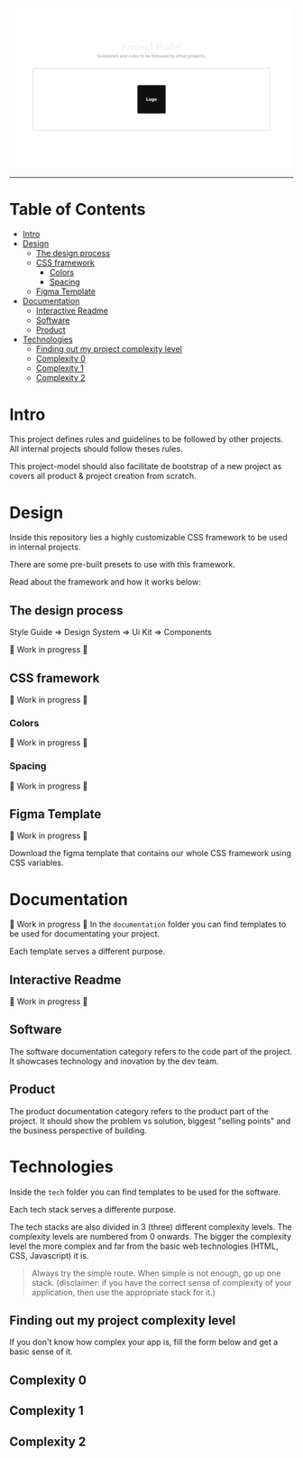 <a href="https://github.com/vitorgouveia/project-model" target="_blank" rel="noopener">
  <img alt="Project Cover Image" src="assets/readme_cover.png" />
</a>

---

# Table of Contents
- [Intro](#intro)
- [Design](#design)
  * [The design process](#the-design-process)
  * [CSS framework](#css-framework)
    + [Colors](#colors)
    + [Spacing](#spacing)
  * [Figma Template](#figma-template)
- [Documentation](#documentation)
  * [Interactive Readme](#interactive-readme)
  * [Software](#software)
  * [Product](#product)
- [Technologies](#technologies)
  * [Finding out my project complexity level](#finding-out-my-project-complexity-level)
  * [Complexity 0](#complexity-0)
  * [Complexity 1](#complexity-1)
  * [Complexity 2](#complexity-2)

# Intro
This project defines rules and guidelines to be followed by other projects. All internal projects should follow theses rules.

This project-model should also facilitate de bootstrap of a new project as covers all product & project creation from scratch.

# Design
Inside this repository lies a highly customizable CSS framework to be used in internal projects.

There are some pre-built presets to use with this framework.

Read about the framework and how it works below:

## The design process
Style Guide => Design System => Ui Kit => Components

🚧 Work in progress 🚧

## CSS framework
🚧 Work in progress 🚧

### Colors
🚧 Work in progress 🚧
### Spacing
🚧 Work in progress 🚧

## Figma Template
🚧 Work in progress 🚧

Download the figma template that contains our whole CSS framework using CSS variables.

<file>

# Documentation
🚧 Work in progress 🚧
In the `documentation` folder you can find templates to be used for documentating your project.

Each template serves a different purpose.

## Interactive Readme
🚧 Work in progress 🚧

## Software
The software documentation category refers to the code part of the project. It showcases technology and inovation by the dev team.

## Product
The product documentation category refers to the product part of the project. It should show the problem vs solution, biggest "selling points" and the business perspective of building.

# Technologies
Inside the `tech` folder you can find templates to be used for the software.

Each tech stack serves a differente purpose.

The tech stacks are also divided in 3 (three) different complexity levels. The complexity levels are numbered from 0 onwards. The bigger the complexity level the more complex and far from the basic web technologies (HTML, CSS, Javascript) it is.

> Always try the simple route. When simple is not enough, go up one stack. (disclaimer: if you have the correct sense of complexity of your application, then use the appropriate stack for it.)

## Finding out my project complexity level
If you don't know how complex your app is, fill the form below and get a basic sense of it.

<form link>

## Complexity 0
## Complexity 1
## Complexity 2

